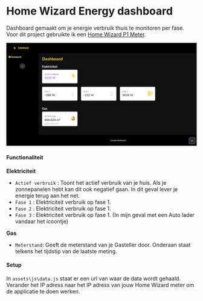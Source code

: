 # Home Wizard Energy dashboard

Dashboard gemaakt om je energie verbruik thuis te monitoren per fase.
Voor dit project gebruikte ik een [Home Wizard P1 Meter](https://www.homewizard.com/p1-meter/).

![1673008125936](image/readme/1673008125936.png)

#### Functionaliteit

**Elektriciteit**

* `Actief verbruik` : Toont het actief verbruik van je huis. Als je zonnepanelen hebt kan dit ook negatief gaan. In dit geval lever je energie terug aan het net.
* `Fase 1` : Elektriciteit verbruik op fase 1.
* `Fase 2` : Elektriciteit verbruik op fase 1.
* `Fase 3` : Elektriciteit verbruik op fase 1. (In mijn geval met een Auto lader vandaar het icoontje)

**Gas**

* `Meterstand`: Geeft de meterstand van je Gasteller door. Onderaan staat telkens het tijdstip van de laatste meting.

#### Setup

In `assets\js\data.js` staat er een url van waar de data wordt gehaald. Verander het IP adress naar het IP adress van jouw Home Wizard meter om de applicatie te doen werken.
